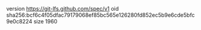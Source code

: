 version https://git-lfs.github.com/spec/v1
oid sha256:bcf6c4f05dfac79179068ef85bc565e126280fd852ec5b9e6cde5bfc9e0c8224
size 1960
